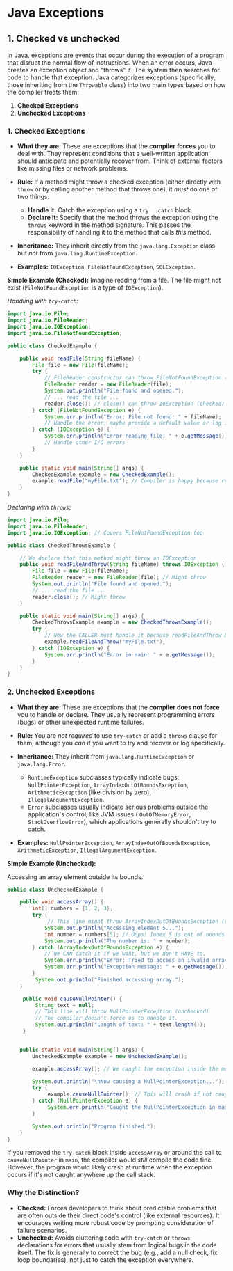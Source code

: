# Java Exceptions

## 1. Checked vs unchecked

In Java, exceptions are events that occur during the execution of a program that disrupt the normal flow of
instructions. When an error occurs, Java creates an exception object and "throws" it. The system then searches for code
to handle that exception. Java categorizes exceptions (specifically, those inheriting from the `Throwable` class) into
two main types based on how the compiler treats them:

1. **Checked Exceptions**
2. **Unchecked Exceptions**

### 1. Checked Exceptions

- **What they are:** These are exceptions that the **compiler forces** you to deal with. They represent conditions that
  a well-written application should anticipate and potentially recover from. Think of external factors like missing
  files or network problems.
- **Rule:** If a method might throw a checked exception (either directly with `throw` or by calling another method that
  throws one), it _must_ do one of two things:
    - **Handle it:** Catch the exception using a `try...catch` block.
    - **Declare it:** Specify that the method throws the exception using the `throws` keyword in the method signature.
      This passes the responsibility of handling it to the method that calls _this_ method.

- **Inheritance:** They inherit directly from the `java.lang.Exception` class but _not_ from
  `java.lang.RuntimeException`.
- **Examples:** `IOException`, `FileNotFoundException`, `SQLException`.

**Simple Example (Checked):**
Imagine reading from a file. The file might not exist (`FileNotFoundException` is a type of `IOException`).

_Handling with `try-catch`:_

``` java
import java.io.File;
import java.io.FileReader;
import java.io.IOException;
import java.io.FileNotFoundException;

public class CheckedExample {

    public void readFile(String fileName) {
        File file = new File(fileName);
        try {
            // FileReader constructor can throw FileNotFoundException (checked)
            FileReader reader = new FileReader(file);
            System.out.println("File found and opened.");
            // ... read the file ...
            reader.close(); // close() can throw IOException (checked)
        } catch (FileNotFoundException e) {
            System.err.println("Error: File not found: " + fileName);
            // Handle the error, maybe provide a default value or log it
        } catch (IOException e) {
            System.err.println("Error reading file: " + e.getMessage());
            // Handle other I/O errors
        }
    }

    public static void main(String[] args) {
        CheckedExample example = new CheckedExample();
        example.readFile("myFile.txt"); // Compiler is happy because readFile handles it
    }
}
```

_Declaring with `throws`:_

``` java
import java.io.File;
import java.io.FileReader;
import java.io.IOException; // Covers FileNotFoundException too

public class CheckedThrowsExample {

    // We declare that this method might throw an IOException
    public void readFileAndThrow(String fileName) throws IOException {
        File file = new File(fileName);
        FileReader reader = new FileReader(file); // Might throw
        System.out.println("File found and opened.");
        // ... read the file ...
        reader.close(); // Might throw
    }

    public static void main(String[] args) {
        CheckedThrowsExample example = new CheckedThrowsExample();
        try {
            // Now the CALLER must handle it because readFileAndThrow DECLARED it
            example.readFileAndThrow("myFile.txt");
        } catch (IOException e) {
            System.err.println("Error in main: " + e.getMessage());
        }
    }
}
```

### 2. Unchecked Exceptions

- **What they are:** These are exceptions that the **compiler does not force** you to handle or declare. They usually
  represent programming errors (bugs) or other unexpected runtime failures.
- **Rule:** You are _not required_ to use `try-catch` or add a `throws` clause for them, although you _can_ if you want
  to try and recover or log specifically.
- **Inheritance:** They inherit from `java.lang.RuntimeException` or `java.lang.Error`.
    - `RuntimeException` subclasses typically indicate bugs: `NullPointerException`, `ArrayIndexOutOfBoundsException`,
      `ArithmeticException` (like division by zero), `IllegalArgumentException`.
    - `Error` subclasses usually indicate serious problems outside the application's control, like JVM issues (
      `OutOfMemoryError`, `StackOverflowError`), which applications generally shouldn't try to catch.

- **Examples:** `NullPointerException`, `ArrayIndexOutOfBoundsException`, `ArithmeticException`,
  `IllegalArgumentException`.

**Simple Example (Unchecked):**

Accessing an array element outside its bounds.

``` java
public class UncheckedExample {

    public void accessArray() {
        int[] numbers = {1, 2, 3};
        try {
             // This line might throw ArrayIndexOutOfBoundsException (unchecked)
            System.out.println("Accessing element 5...");
            int number = numbers[5]; // Oops! Index 5 is out of bounds (0, 1, 2)
            System.out.println("The number is: " + number);
        } catch (ArrayIndexOutOfBoundsException e) {
            // We CAN catch it if we want, but we don't HAVE to.
            System.err.println("Error: Tried to access an invalid array index.");
            System.err.println("Exception message: " + e.getMessage());
        }
         System.out.println("Finished accessing array.");
    }

     public void causeNullPointer() {
         String text = null;
         // This line will throw NullPointerException (unchecked)
         // The compiler doesn't force us to handle it.
         System.out.println("Length of text: " + text.length());
     }


    public static void main(String[] args) {
        UncheckedExample example = new UncheckedExample();

        example.accessArray(); // We caught the exception inside the method

        System.out.println("\nNow causing a NullPointerException...");
        try {
             example.causeNullPointer(); // This will crash if not caught here
        } catch (NullPointerException e) {
             System.err.println("Caught the NullPointerException in main!");
        }

        System.out.println("Program finished.");
    }
}
```

If you removed the `try-catch` block inside `accessArray` or around the call to `causeNullPointer` in `main`, the
compiler would _still_ compile the code fine. However, the program would likely crash at runtime when the exception
occurs if it's not caught anywhere up the call stack.

### Why the Distinction?

- **Checked:** Forces developers to think about predictable problems that are often outside their direct code's
  control (like external resources). It encourages writing more robust code by prompting consideration of failure
  scenarios.
- **Unchecked:** Avoids cluttering code with `try-catch` or `throws` declarations for errors that usually stem from
  logical bugs in the code itself. The fix is generally to correct the bug (e.g., add a null check, fix loop
  boundaries), not just to catch the exception everywhere.
